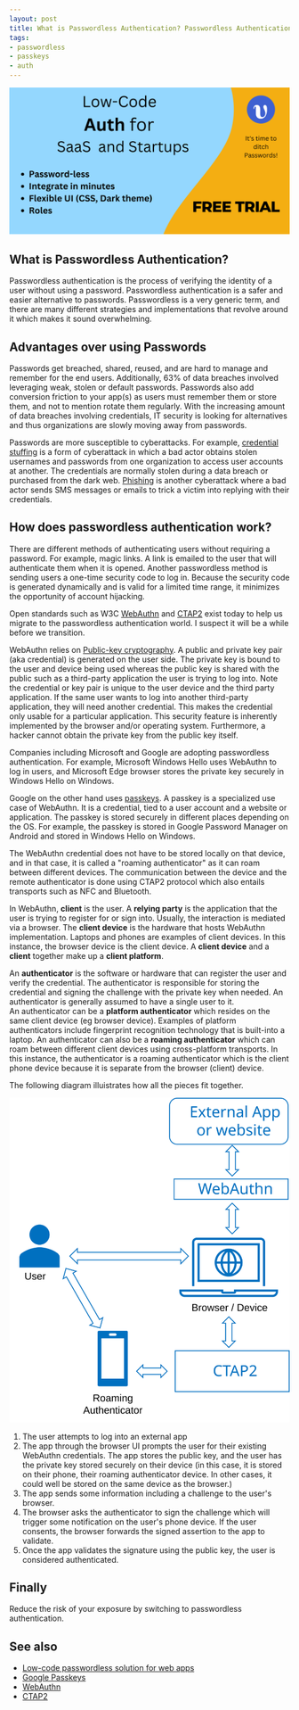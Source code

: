 ```yaml
---
layout: post
title: What is Passwordless Authentication? Passwordless Authentication Explained
tags:
- passwordless
- passkeys
- auth
---
```


<span style="display: none;" class="excerpt">This post explains what passwordless authentication is, how it works and its advantages as well as Google passkeys.</span>

<a href="https://app.upend.cc" target="_blank"><img alt="" src="/images/posts/archived/upend-ad.svg"></a>

## What is Passwordless Authentication?
Passwordless authentication is the process of verifying the identity of a user without using a password.
Passwordless authentication is a safer and easier alternative to passwords.
Passwordless is a very generic term, and there are many different strategies and implementations that revolve around it which makes it sound overwhelming. 

## Advantages over using Passwords
Passwords get breached, shared, reused, and are hard to manage and remember for the end users. 
Additionally, 63% of data breaches involved leveraging weak, stolen or default passwords.
Passwords also add conversion friction to your app(s) as users must remember them or store them, and not to mention rotate them regularly.
With the increasing amount of data breaches involving credentials, IT security is looking for alternatives and thus organizations are slowly moving away from passwords. 

Passwords are more susceptible to cyberattacks. For example, <a href="https://en.wikipedia.org/wiki/Credential_stuffing" target="_blank">credential stuffing</a> is a form of cyberattack in which a bad actor obtains stolen usernames and passwords from one organization to access user accounts at another. The credentials are normally stolen during a data breach or purchased from the dark web. <a href="https://en.wikipedia.org/wiki/Phishing" target="_blank">Phishing</a> is another cyberattack where a bad actor sends SMS messages or emails to trick a victim into replying with their credentials.

## How does passwordless authentication work?
There are different methods of authenticating users without requiring a password. 
For example, magic links. A link is emailed to the user that will authenticate them when it is opened. 
Another passwordless method is sending users a one-time security code to log in. Because the security code is generated dynamically and is valid for a limited time range, it minimizes the opportunity of account hijacking.

Open standards such as W3C <a href="https://www.w3.org/TR/webauthn-2/" target="_blank">WebAuthn</a> and <a href="https://fidoalliance.org/specs/fido-v2.0-id-20180227/fido-client-to-authenticator-protocol-v2.0-id-20180227.html" target="_blank">CTAP2</a> exist today to help us migrate to the passwordless authentication world. I suspect it will be a while before we transition. 

WebAuthn relies on <a href="https://en.wikipedia.org/wiki/Public-key_cryptography" target="_blank">Public-key cryptography</a>. A public and private key pair (aka credential) is generated on the user side.
The private key is bound to the user and device being used whereas the public key is shared with the public such as a third-party application the user is trying to log into. 
Note the credential or key pair is unique to the user device and the third party application. 
If the same user wants to log into another third-party application, they will need another credential. 
This makes the credential only usable for a particular application. This security feature is inherently implemented by the browser and/or operating system.
Furthermore, a hacker cannot obtain the private key from the public key itself. 

Companies including Microsoft and Google are adopting passwordless authentication. For example, Microsoft Windows Hello uses WebAuthn to log in users, and Microsoft Edge browser stores the private key securely in Windows Hello on Windows.

Google on the other hand uses <a href="https://developers.google.com/identity/passkeys"  target="_blank">passkeys</a>. 
A passkey is a specialized use case of WebAuthn. It is a credential, tied to a user account and a website or application. 
The passkey is stored securely in different places depending on the OS. For example, the passkey is stored in Google Password Manager on Android and stored in Windows Hello on Windows.

The WebAuthn credential does not have to be stored locally on that device, and in that case, it is called a "roaming authenticator" as it can roam between different devices. The communication between the device and the remote authenticator is done using CTAP2 protocol which also entails transports such as NFC and Bluetooth.


In WebAuthn, 
**client** is the user. 
A **relying party** is the application that the user is trying to register for or sign into. Usually, the interaction is mediated via a browser.
The **client device** is the hardware that hosts WebAuthn implementation. Laptops and phones are examples of client devices. In this instance, the browser device is the client device. 
A **client device** and a **client** together make up a **client platform**.

An **authenticator** is the software or hardware that can register the user and verify the credential. 
The authenticator is responsible for storing the credential and signing the challenge with the private key when needed.
An authenticator is generally assumed to have a single user to it.  
An authenticator can be a **platform authenticator** which resides on the same client device (eg browser device). Examples of platform authenticators include fingerprint recognition technology that is built-into a laptop. 
An authenticator can also be a **roaming authenticator**  which can roam between different client devices using cross-platform transports.
In this instance, the authenticator is a roaming authenticator which is the client phone device because it is separate from the browser (client) device.

The following diagram illuistrates how all the pieces fit together.

![](/images/posts/archived/passwordless-auth-webauthn.svg)

1. The user attempts to log into an external app
1. The app through the browser UI prompts the user for their existing WebAuthn credentials. The app stores the public key, and the user has the private key stored securely on their device (in this case, it is stored on their phone, their roaming authenticator device. In other cases, it could well be stored on the same device as the browser.)
1. The app sends some information including a challenge to the user's browser. 
1. The browser asks the authenticator to sign the challenge which will trigger some notification on the user's phone device. If the user consents, the browser forwards the signed assertion to the app to validate. 
1. Once the app validates the signature using the public key, the user is considered authenticated.

## Finally
Reduce the risk of your exposure by switching to passwordless authentication.


## See also 
- <a href="https://app.upend.cc" target="_blank">Low-code passwordless solution for web apps</a>
- <a href="https://developers.google.com/identity/passkeys" target="_blank">Google Passkeys</a>
- <a href="https://www.w3.org/TR/webauthn-2" target="_blank">WebAuthn</a>
- <a href="https://fidoalliance.org/specs/fido-v2.0-id-20180227/fido-client-to-authenticator-protocol-v2.0-id-20180227.html"  target="_blank">CTAP2</a>